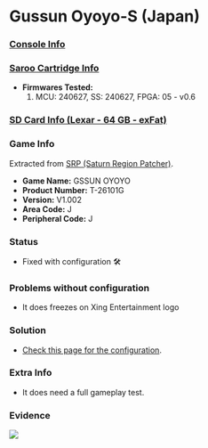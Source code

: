 # Gussun Oyoyo-S (Japan)

### [Console Info](../../../../../Info/Consoles/VA13/README.md)

### [Saroo Cartridge Info](../../../../../Info/Cartridges/RetroGameParadiseStore/1.32F/README.md)

- <b>Firmwares Tested:</b>
  1. MCU: 240627, SS: 240627, FPGA: 05 - v0.6

### [SD Card Info (Lexar - 64 GB - exFat)](../../../../../Info/SdCards/Lexar/64GB/exfat/README.md)

### Game Info

Extracted from [SRP (Saturn Region Patcher)](https://segaxtreme.net/resources/saturn-region-patcher.81/download).

- <b>Game Name:</b> GSSUN OYOYO
- <b>Product Number:</b> T-26101G
- <b>Version:</b> V1.002
- <b>Area Code:</b> J
- <b>Peripheral Code:</b> J

### Status

- Fixed with configuration :hammer_and_wrench:

### Problems without configuration

- It does freezes on Xing Entertainment logo

### Solution

- [Check this page for the configuration](https://github.com/williamdsw/saroo-configuration-list/blob/master/Regions/Retails/Japan/T-26101G/README.md).

### Extra Info

- It does need a full gameplay test.

### Evidence

[![](https://img.youtube.com/vi/sz00-w-kzds/0.jpg)](https://www.youtube.com/watch?v=sz00-w-kzds)
